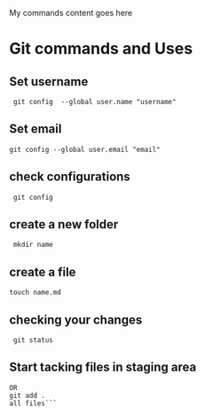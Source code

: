 My commands content goes here

# Git commands and Uses

## Set username
``` git config  --global user.name "username"```  
## Set email
```git config --global user.email "email"```  

## check configurations
``` git config```

## create a new folder
``` mkdir name```
## create a file  
``` touch name.md ```
##  checking your changes 
``` git status```
##  Start tacking files in staging area
``` git add <file-name> 
OR 
git add . 
all files```


